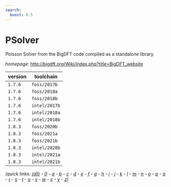 ```yaml
---
search:
  boost: 0.5
---
```

# PSolver

Poisson Solver from the BigDFT code compiled as a standalone library.

*homepage*: <http://bigdft.org/Wiki/index.php?title=BigDFT_website>

version | toolchain
--------|----------
``1.7.6`` | ``foss/2017b``
``1.7.6`` | ``foss/2018a``
``1.7.6`` | ``foss/2018b``
``1.7.6`` | ``intel/2017b``
``1.7.6`` | ``intel/2018a``
``1.7.6`` | ``intel/2018b``
``1.8.3`` | ``foss/2020b``
``1.8.3`` | ``foss/2021a``
``1.8.3`` | ``foss/2021b``
``1.8.3`` | ``intel/2020b``
``1.8.3`` | ``intel/2021a``
``1.8.3`` | ``intel/2021b``


*(quick links: [(all)](../index.md) - [0](../0/index.md) - [a](../a/index.md) - [b](../b/index.md) - [c](../c/index.md) - [d](../d/index.md) - [e](../e/index.md) - [f](../f/index.md) - [g](../g/index.md) - [h](../h/index.md) - [i](../i/index.md) - [j](../j/index.md) - [k](../k/index.md) - [l](../l/index.md) - [m](../m/index.md) - [n](../n/index.md) - [o](../o/index.md) - [p](../p/index.md) - [q](../q/index.md) - [r](../r/index.md) - [s](../s/index.md) - [t](../t/index.md) - [u](../u/index.md) - [v](../v/index.md) - [w](../w/index.md) - [x](../x/index.md) - [y](../y/index.md) - [z](../z/index.md))*

